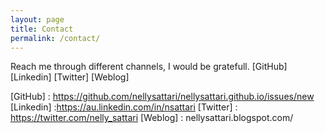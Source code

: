 ```yaml
---
layout: page
title: Contact
permalink: /contact/
---
```

Reach me through different channels, I would be gratefull.
[GitHub]  
[Linkedin]
[Twitter] 
[Weblog]  



[GitHub]   : https://github.com/nellysattari/nellysattari.github.io/issues/new 
[Linkedin] :https://au.linkedin.com/in/nsattari
[Twitter]  : https://twitter.com/nelly_sattari
[Weblog]   : nellysattari.blogspot.com/

                